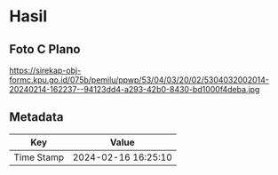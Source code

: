 # Hasil

## Foto C Plano

https://sirekap-obj-formc.kpu.go.id/075b/pemilu/ppwp/53/04/03/20/02/5304032002014-20240214-162237--94123dd4-a293-42b0-8430-bd1000f4deba.jpg


## Metadata

| Key        | Value               |
| ---------- | ------------------- |
| Time Stamp | 2024-02-16 16:25:10 |



